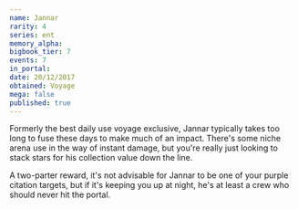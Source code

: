 ```yaml
---
name: Jannar
rarity: 4
series: ent
memory_alpha:
bigbook_tier: 7
events: 7
in_portal:
date: 20/12/2017
obtained: Voyage
mega: false
published: true
---
```


Formerly the best daily use voyage exclusive, Jannar typically takes too long to fuse these days to make much of an impact. There's some niche arena use in the way of instant damage, but you're really just looking to stack stars for his collection value down the line. 

A two-parter reward, it's not advisable for Jannar to be one of your purple citation targets, but if it's keeping you up at night, he's at least a crew who should never hit the portal.
